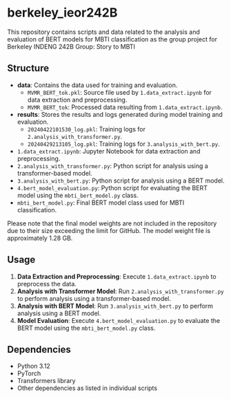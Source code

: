 # berkeley_ieor242B

This repository contains scripts and data related to the analysis and evaluation of BERT models for MBTI classification as the group project for Berkeley INDENG 242B Group: Story to MBTI

## Structure

- **data**: Contains the data used for training and evaluation.
  - `MVMR_BERT_tok.pkl`: Source file used by `1.data_extract.ipynb` for data extraction and preprocessing.
  - `MVMR_BERT_tok`: Processed data resulting from `1.data_extract.ipynb`.
- **results**: Stores the results and logs generated during model training and evaluation.
  - `20240422101530_log.pkl`: Training logs for `2.analysis_with_transformer.py`.
  - `20240429213105_log.pkl`: Training logs for `3.analysis_with_bert.py`.
- `1.data_extract.ipynb`: Jupyter Notebook for data extraction and preprocessing.
- `2.analysis_with_transformer.py`: Python script for analysis using a transformer-based model.
- `3.analysis_with_bert.py`: Python script for analysis using a BERT model.
- `4.bert_model_evaluation.py`: Python script for evaluating the BERT model using the `mbti_bert_model.py` class.
- `mbti_bert_model.py`: Final BERT model class used for MBTI classification.

Please note that the final model weights are not included in the repository due to their size exceeding the limit for GitHub. The model weight file is approximately 1.28 GB.

## Usage

1. **Data Extraction and Preprocessing**: Execute `1.data_extract.ipynb` to preprocess the data.
2. **Analysis with Transformer Model**: Run `2.analysis_with_transformer.py` to perform analysis using a transformer-based model.
3. **Analysis with BERT Model**: Run `3.analysis_with_bert.py` to perform analysis using a BERT model.
4. **Model Evaluation**: Execute `4.bert_model_evaluation.py` to evaluate the BERT model using the `mbti_bert_model.py` class.

## Dependencies

- Python 3.12
- PyTorch
- Transformers library
- Other dependencies as listed in individual scripts


